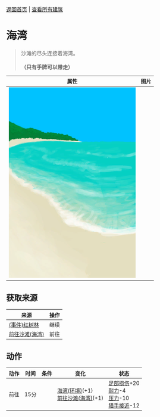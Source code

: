 [返回首页](index.md)   |  [查看所有建筑](building.md)
# 海湾  
> 沙滩的尽头连接着海湾。<br><br><b>（只有手牌可以带走）</b>  
  
  属性  |   图片   
 ----  |  ----:   
   |  ![](Sprite/Bay.png)   
  
## 获取来源  
来源  |  操作  
----  |  ----  
[(事件)红树林](Event_MangrovesFoundFromBeach.md)  |  继续  
[前往沙滩(海湾)](Path_BayToBeach.md)  |  前往  
## 动作  
动作  |  时间  |  条件  |  变化  |  状态  
----  |  ----  |  ----  |  ----  |  ----  
前往  |  15分  |    |  [海湾(环境)](Env_Bay.md)(+1)<br>[前往沙滩(海湾)](Path_BayToBeach.md)(+1)  |  [足部损伤](FootDamage.md)+20<br>[耐力](Stamina.md)-4<br>[压力](Stress.md)-10<br>[猎手接近](HuntersProximity.md)-12  
